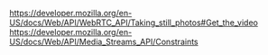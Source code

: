 https://developer.mozilla.org/en-US/docs/Web/API/WebRTC_API/Taking_still_photos#Get_the_video
https://developer.mozilla.org/en-US/docs/Web/API/Media_Streams_API/Constraints
